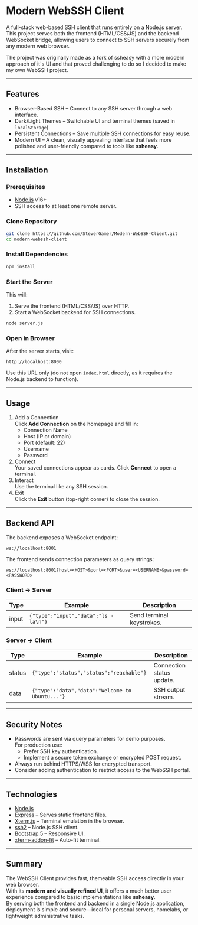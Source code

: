 # Modern WebSSH Client

A full-stack web-based SSH client that runs entirely on a Node.js server.  
This project serves both the frontend (HTML/CSS/JS) and the backend WebSocket bridge, allowing users to connect to SSH servers securely from any modern web browser.

The project was originally made as a fork of ssheasy with a more modern approach of it's UI and that proved challenging to do so I decided to make my own WebSSH project.

---

## Features
- Browser-Based SSH – Connect to any SSH server through a web interface.
- Dark/Light Themes – Switchable UI and terminal themes (saved in `localStorage`).
- Persistent Connections – Save multiple SSH connections for easy reuse.
- Modern UI – A clean, visually appealing interface that feels more polished and user-friendly compared to tools like **ssheasy**.

---

## Installation

### Prerequisites
- [Node.js](https://nodejs.org/) v16+
- SSH access to at least one remote server.

### Clone Repository
```bash
git clone https://github.com/SteverGamer/Modern-WebSSH-Client.git
cd modern-webssh-client
```

### Install Dependencies
```bash
npm install
```

### Start the Server
This will:
1. Serve the frontend (HTML/CSS/JS) over HTTP.
2. Start a WebSocket backend for SSH connections.

```bash
node server.js
```

### Open in Browser
After the server starts, visit:
```
http://localhost:8000
```
Use this URL only (do not open `index.html` directly, as it requires the Node.js backend to function).

---

## Usage
1. Add a Connection  
   Click **Add Connection** on the homepage and fill in:
   - Connection Name
   - Host (IP or domain)
   - Port (default: 22)
   - Username
   - Password
2. Connect  
   Your saved connections appear as cards. Click **Connect** to open a terminal.
3. Interact  
   Use the terminal like any SSH session.
4. Exit  
   Click the **Exit** button (top-right corner) to close the session.

---

## Backend API

The backend exposes a WebSocket endpoint:

```
ws://localhost:8001
```

The frontend sends connection parameters as query strings:
```
ws://localhost:8001?host=<HOST>&port=<PORT>&user=<USERNAME>&password=<PASSWORD>
```

### Client → Server
| Type   | Example                                      | Description               |
|--------|----------------------------------------------|---------------------------|
| input  | `{"type":"input","data":"ls -la\n"}`         | Send terminal keystrokes. |

### Server → Client
| Type    | Example                                              | Description              |
|---------|------------------------------------------------------|--------------------------|
| status  | `{"type":"status","status":"reachable"}`             | Connection status update.|
| data    | `{"type":"data","data":"Welcome to Ubuntu..."} `     | SSH output stream.       |

---

## Security Notes
- Passwords are sent via query parameters for demo purposes.  
  For production use:
  - Prefer SSH key authentication.
  - Implement a secure token exchange or encrypted POST request.
- Always run behind HTTPS/WSS for encrypted transport.
- Consider adding authentication to restrict access to the WebSSH portal.

---

## Technologies
- [Node.js](https://nodejs.org/)
- [Express](https://expressjs.com/) – Serves static frontend files.
- [Xterm.js](https://xtermjs.org/) – Terminal emulation in the browser.
- [ssh2](https://www.npmjs.com/package/ssh2) – Node.js SSH client.
- [Bootstrap 5](https://getbootstrap.com/) – Responsive UI.
- [xterm-addon-fit](https://github.com/xtermjs/xterm.js/tree/master/addons/fit) – Auto-fit terminal.

---

## Summary
The WebSSH Client provides fast, themeable SSH access directly in your web browser.  
With its **modern and visually refined UI**, it offers a much better user experience compared to basic implementations like **ssheasy**.  
By serving both the frontend and backend in a single Node.js application, deployment is simple and secure—ideal for personal servers, homelabs, or lightweight administrative tasks.

